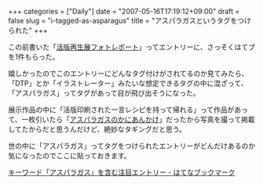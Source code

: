 +++
categories = ["Daily"]
date = "2007-05-16T17:19:12+09:00"
draft = false
slug = "i-tagged-as-asparagus"
title = "アスパラガスというタグをつけられた"
+++

この前書いた「[活版再生展フォトレポート](http://www.fixture.jp/blog/0705/14-1055.html)」ってエントリーに、さっそくはてブを1件もらった。

嬉しかったのでこのエントリーにどんなタグ付けがされてるのか見てみたら、「DTP」とか「イラストレーター」みたいな想定できるタグの中に混ざって、「アスパラガス」ってタグがあって目が飛び出そうになった。

展示作品の中に「活版印刷された一言レシピを持って帰れる」って作品があって、一枚引いたら「[アスパラガスのかにあんかけ](http://www.fixture.jp/blog/wp-content/uploads/old/070514_kappan/l03.jpg)」だったから写真を撮って掲載してたからだと思うんだけど、絶妙なタギングだと思う。

世の中に「アスパラガス」ってタグをつけられたエントリーがどんだけあるのか気になったのでここに貼っておきます。

[キーワード「アスパラガス」を含む注目エントリー - はてなブックマーク](http://b.hatena.ne.jp/keyword/アスパラガス)
